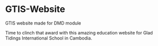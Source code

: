 # GTIS-Website
GTIS website made for DMD module

Time to clinch that award with this amazing education website for Glad Tidings International School in Cambodia.
